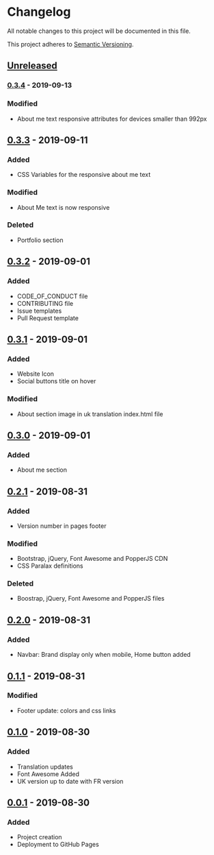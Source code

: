 # Changelog
All notable changes to this project will be documented in this file.

This project adheres to [Semantic Versioning](https://semver.org/spec/v2.0.0.html).

## [Unreleased]

### [0.3.4] - 2019-09-13
### Modified
- About me text responsive attributes for devices smaller than 992px

## [0.3.3] - 2019-09-11
### Added
- CSS Variables for the responsive about me text
### Modified
- About Me text is now responsive
### Deleted
- Portfolio section

## [0.3.2] - 2019-09-01
### Added
- CODE_OF_CONDUCT file
- CONTRIBUTING file
- Issue templates
- Pull Request template

## [0.3.1] - 2019-09-01
### Added
- Website Icon
- Social buttons title on hover
### Modified
- About section image in uk translation index.html file

## [0.3.0] - 2019-09-01
### Added
- About me section

## [0.2.1] - 2019-08-31
### Added
- Version number in pages footer
### Modified
- Bootstrap, jQuery, Font Awesome and PopperJS CDN
- CSS Paralax definitions
### Deleted
- Boostrap, jQuery, Font Awesome and PopperJS files 

## [0.2.0] - 2019-08-31
### Added
- Navbar: Brand display only when mobile, Home button added

## [0.1.1] - 2019-08-31
### Modified
- Footer update: colors and css links

## [0.1.0] - 2019-08-30
### Added 
- Translation updates
- Font Awesome Added
- UK version up to date with FR version

## [0.0.1] - 2019-08-30
### Added
- Project creation
- Deployment to GitHub Pages

[Unreleased]: https://github.com/qbtl/qbtl.github.io/tree/master
[0.3.4]: https://github.com/qbtl/qbtl.github.io/compare/v0.3.3...v0.3.4
[0.3.3]: https://github.com/qbtl/qbtl.github.io/compare/v0.3.2...v0.3.3
[0.3.2]: https://github.com/qbtl/qbtl.github.io/compare/v0.3.1...v0.3.2
[0.3.1]: https://github.com/qbtl/qbtl.github.io/compare/v0.3.0...v0.3.1
[0.3.0]: https://github.com/qbtl/qbtl.github.io/compare/v0.2.1...v0.3.0
[0.2.1]: https://github.com/qbtl/qbtl.github.io/compare/v0.2.0...v0.2.1
[0.2.0]: https://github.com/qbtl/qbtl.github.io/compare/v0.1.1...v0.2.0
[0.1.1]: https://github.com/qbtl/qbtl.github.io/compare/v0.1.0...v0.1.1
[0.1.0]: https://github.com/qbtl/qbtl.github.io/compare/v0.0.1...v0.1.0
[0.0.1]: https://github.com/qbtl/qbtl.github.io/releases/tag/v0.0.1
